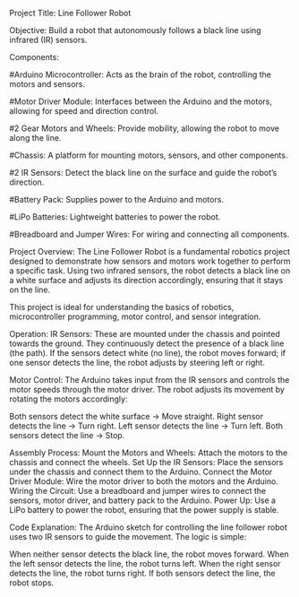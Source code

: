 Project Title: Line Follower Robot

Objective:
Build a robot that autonomously follows a black line using infrared (IR) sensors.

Components:

#Arduino Microcontroller: Acts as the brain of the robot, controlling the motors and sensors.

#Motor Driver Module: Interfaces between the Arduino and the motors, allowing for speed and direction control.

#2 Gear Motors and Wheels: Provide mobility, allowing the robot to move along the line.

#Chassis: A platform for mounting motors, sensors, and other components.

#2 IR Sensors: Detect the black line on the surface and guide the robot’s direction.

#Battery Pack: Supplies power to the Arduino and motors.

#LiPo Batteries: Lightweight batteries to power the robot.

#Breadboard and Jumper Wires: For wiring and connecting all components.

Project Overview:
The Line Follower Robot is a fundamental robotics project designed to demonstrate how sensors and motors work together to perform a specific task. Using two infrared sensors, the robot detects a black line on a white surface and adjusts its direction accordingly, ensuring that it stays on the line.

This project is ideal for understanding the basics of robotics, microcontroller programming, motor control, and sensor integration.

Operation:
IR Sensors: These are mounted under the chassis and pointed towards the ground. They continuously detect the presence of a black line (the path). If the sensors detect white (no line), the robot moves forward; if one sensor detects the line, the robot adjusts by steering left or right.

Motor Control: The Arduino takes input from the IR sensors and controls the motor speeds through the motor driver. The robot adjusts its movement by rotating the motors accordingly:

Both sensors detect the white surface → Move straight.
Right sensor detects the line → Turn right.
Left sensor detects the line → Turn left.
Both sensors detect the line → Stop.

Assembly Process:
Mount the Motors and Wheels: Attach the motors to the chassis and connect the wheels.
Set Up the IR Sensors: Place the sensors under the chassis and connect them to the Arduino.
Connect the Motor Driver Module: Wire the motor driver to both the motors and the Arduino.
Wiring the Circuit: Use a breadboard and jumper wires to connect the sensors, motor driver, and battery pack to the Arduino.
Power Up: Use a LiPo battery to power the robot, ensuring that the power supply is stable.

Code Explanation:
The Arduino sketch for controlling the line follower robot uses two IR sensors to guide the movement. The logic is simple:

When neither sensor detects the black line, the robot moves forward.
When the left sensor detects the line, the robot turns left.
When the right sensor detects the line, the robot turns right.
If both sensors detect the line, the robot stops.
